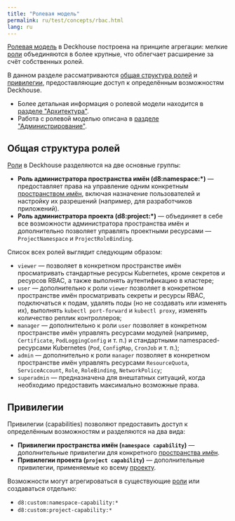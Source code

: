 ```yaml
---
title: "Ролевая модель"
permalink: ru/test/concepts/rbac.html
lang: ru
---
```


[Ролевая модель](../glossary.html#ролевая-модель) в Deckhouse построена на принципе агрегации: мелкие [роли](../glossary.html#ролевая-модель) объединяются в более крупные, что облегчает расширение за счёт собственных ролей.

В данном разделе рассматриваются [общая структура ролей](#общая-структура-ролей) и [привилегии](#привилегии), предоставляющие доступ к определённым возможностям Deckhouse.

- Более детальная информация о ролевой модели находится в [разделе "Архитектура"](../architecture/rbac.html).
- Работа с ролевой моделью описана в [разделе "Администрирование"](../admin/rbac.html).

## Общая структура ролей

[Роли](glossary.html#ролевая-модель) в Deckhouse разделяются на две основные группы:

- **Роль администратора пространства имён (d8:namespace:*)** — предоставляет права на управление одним конкретным [пространством имён](glossary.html#пространство-имён), включая назначение пользователей и настройку их разрешений (например, для разработчиков приложений).
- **Роль администратора проекта (d8:project:*)** — объединяет в себе все возможности администратора пространства имён и дополнительно позволяет управлять проектными ресурсами — `ProjectNamespace` и `ProjectRoleBinding`.

Список всех ролей выглядит следующим образом:

- `viewer` — позволяет в конкретном пространстве имён просматривать стандартные ресурсы Kubernetes, кроме секретов и ресурсов RBAC, а также выполнять аутентификацию в кластере;
- `user` — дополнительно к роли `viewer` позволяет в конкретном пространстве имён просматривать секреты и ресурсы RBAC, подключаться к подам, удалять поды (но не создавать или изменять их), выполнять `kubectl port-forward` и `kubectl proxy`, изменять количество реплик контроллеров;
- `manager` — дополнительно к роли `user` позволяет в конкретном пространстве имён управлять ресурсами модулей (например, `Certificate`, `PodLoggingConfig` и т. п.) и стандартными namespaced-ресурсами Kubernetes (`Pod`, `ConfigMap`, `CronJob` и т. п.);
- `admin` — дополнительно к роли `manager` позволяет в конкретном пространстве имён управлять ресурсами `ResourceQuota`, `ServiceAccount`, `Role`, `RoleBinding`, `NetworkPolicy`;
- `superadmin` — предназначена для внештатных ситуаций, когда необходимо предоставить максимально возможные права.

## Привилегии

Привилегии (capabilities) позволяют предоставить доступ к определённым возможностям и разделяются на два вида:

- **Привилегии пространства имён (`namespace capability`)** — дополнительные привилегии для конкретного [пространства имён](glossary.html#пространство-имён).
- **Привилегии проекта (`project capability`)** — дополнительные привилегии, применяемые ко всему [проекту](glossary.html#проекты).

Возможности могут агрегироваться в существующие [роли](glossary.html#ролевая-модель) или создаваться отдельно:

- `d8:custom:namespace-capability:*`
- `d8:custom:project-capability:*`
